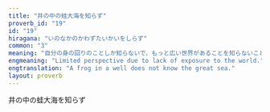 ```yaml
---
title: "井の中の蛙大海を知らず"
proverb_id: "19"
id: "19"
hiragana: "いのなかのかわずたいかいをしらず"
common: "3"
meaning: "自分の身の回りのことしか知らないで、もっと広い世界があることを知らないこと。世間知らず。"
engmeaning: "Limited perspective due to lack of exposure to the world."
engtranslation: "A frog in a well does not know the great sea."
layout: proverb
---
```


井の中の蛙大海を知らず
